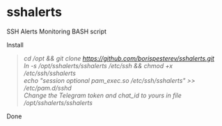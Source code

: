 # sshalerts
SSH Alerts Monitoring BASH script

Install 

 > _cd /opt && git clone https://github.com/borispesterev/sshalerts.git \
 > ln -s /opt/sshalerts/sshalerts /etc/ssh && chmod +x /etc/ssh/sshalerts \
 > echo "session optional pam_exec.so /etc/ssh/sshalerts" >> /etc/pam.d/sshd \
 > Change the Telegram token and chat_id to yours in file /opt/sshalerts/sshalerts_

Done
